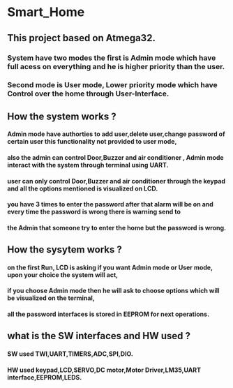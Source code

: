 # Smart_Home
## This project based on Atmega32.   
### System have two modes the first is Admin mode which have full acess on everything and he is higher priority than the user.   
### Second mode is User mode, Lower priority mode which have Control over the home through User-Interface.    
## How the system works ?
#### Admin mode have authorties to add user,delete user,change password of certain user this functionality not provided to user mode, 
#### also the admin can control Door,Buzzer and air conditioner , Admin mode interact with the system through terminal using UART.
#### user can only control Door,Buzzer and air conditioner through the keypad and all the options mentioned is visualized on LCD.
#### you have 3 times to enter the password after that alarm will be on and every time the password is wrong there is warning send to 
#### the Admin that someone try to enter the home but the password is wrong.
## How the sysytem works ? 
#### on the first Run, LCD is asking if you want Admin mode or User mode, upon your choice the system will act,   
#### if you choose Admin mode then he will ask to choose options which will be visualized on the terminal,    
#### all the password interfaces is stored in EEPROM for next operations.
## what is the SW interfaces and HW used ? 
#### SW used TWI,UART,TIMERS,ADC,SPI,DIO.
#### HW used keypad,LCD,SERVO,DC motor,Motor Driver,LM35,UART interface,EEPROM,LEDS.
